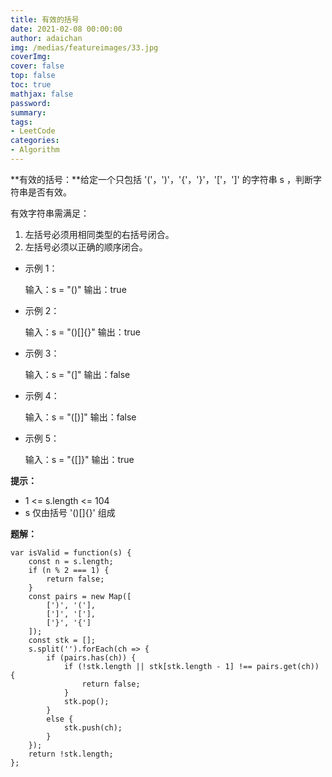 ```yaml
---
title: 有效的括号
date: 2021-02-08 00:00:00
author: adaichan
img: /medias/featureimages/33.jpg
coverImg:
cover: false
top: false
toc: true
mathjax: false
password:
summary: 
tags:
- LeetCode
categories:
- Algorithm
---
```


**有效的括号：**给定一个只包括 '('，')'，'{'，'}'，'['，']' 的字符串 s ，判断字符串是否有效。

有效字符串需满足：

1. 左括号必须用相同类型的右括号闭合。
2. 左括号必须以正确的顺序闭合。

- 示例 1：

  输入：s = "()"
  输出：true

- 示例 2：

  输入：s = "()[]{}"
  输出：true

- 示例 3：

  输入：s = "(]"
  输出：false

- 示例 4：

  输入：s = "([)]"
  输出：false

- 示例 5：

  输入：s = "{[]}"
  输出：true

**提示：**

- 1 <= s.length <= 104
- s 仅由括号 '()[]{}' 组成

**题解：**

```
var isValid = function(s) {
    const n = s.length;
    if (n % 2 === 1) {
        return false;
    }
    const pairs = new Map([
        [')', '('],
        [']', '['],
        ['}', '{']
    ]);
    const stk = [];
    s.split('').forEach(ch => {
        if (pairs.has(ch)) {
            if (!stk.length || stk[stk.length - 1] !== pairs.get(ch)) {
                return false;
            }
            stk.pop();
        } 
        else {
            stk.push(ch);
        }
    });
    return !stk.length;
};
```

